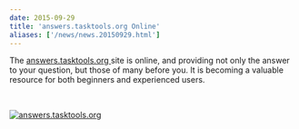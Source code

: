 ```yaml
---
date: 2015-09-29
title: 'answers.tasktools.org Online'
aliases: ['/news/news.20150929.html']
---
```

<div class="col-md-8 main">
 <div class="row">
  <p>
   The
   <a href="https://answers.tasktools.org">
    answers.tasktools.org
   </a>
   site is online, and providing not only the answer to your question,
            but those of many before you. It is becoming a valuable resource
            for both beginners and experienced users.
  </p>
  <br/>
  <p>
   <a href="/news/images/answers.png">
    <img alt="answers.tasktools.org" class="img-thumbnail" src="/news/images/answers.png"/>
   </a>
  </p>
  <br/>
  <br/>
 </div>
</div>


